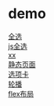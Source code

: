 # demo

[全选](https://yingxincui.github.io/demo/checkbox.html)<br>
[js全选](https://yingxincui.github.io/demo/jscheckbox.html)<br>
[xx](https://yingxincui.github.io/demo/simpleshape.html)<br>
[静态页面](https://yingxincui.github.io/demo/fixedlayout.html)<br>
[选项卡](https://yingxincui.github.io/demo/tabs.html)<br>
[轮播](https://yingxincui.github.io/demo/canorsel.html)<br>
[flex布局](https://yingxincui.github.io/demo/flex.html)<br>


